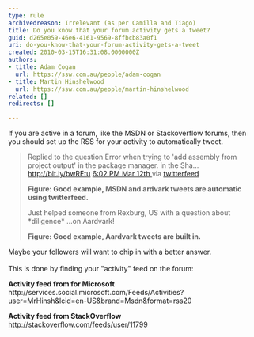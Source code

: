 ```yaml
---
type: rule
archivedreason: Irrelevant (as per Camilla and Tiago)
title: Do you know that your forum activity gets a tweet?
guid: d265e059-46e6-4161-9569-8ffbcb83a0f1
uri: do-you-know-that-your-forum-activity-gets-a-tweet
created: 2010-03-15T16:31:08.0000000Z
authors:
- title: Adam Cogan
  url: https://ssw.com.au/people/adam-cogan
- title: Martin Hinshelwood
  url: https://ssw.com.au/people/martin-hinshelwood
related: []
redirects: []

---
```



<p>​​If you are active in a forum, like the MSDN or Stackoverflow forums, then you should set up the RSS for your activity to automatically tweet.</p><blockquote><p class="ssw15-rteElement-GreyBox">Replied to the question Error when trying to 'add assembly from project output' in the package manager. in the Sha... 
      <a shape="rect" href="http&#58;//bit.ly/bwREtu">http&#58;//bit.ly/bwREtu</a> 
      <a shape="rect" href="http&#58;//twitter.com/MrHinsh/status/10382975413">6&#58;02 PM Mar 12th </a>via 
      <a shape="rect" href="http&#58;//twitterfeed.com/">twitterfeed</a></p><p> 
      <strong>Figure&#58; Good example, MSDN and ardvark tweets are automatic using twitterfeed.</strong></p><p class="ssw15-rteElement-GreyBox">Just helped someone from Rexburg, US with a question about *diligence* ...on Aardvark!</p><p> 
      <strong>Figure&#58; Good example, Aardvark tweets are built in.</strong></p></blockquote><p>Maybe your followers will want to chip in with a better answer. 
   <br> 
   ​<br> This is done by finding your &quot;activity&quot; feed on the forum&#58;</p><p class="ssw15-rteElement-P"><b>Activity feed from&#160;for Microsof​t </b>
      <br> http&#58;//services.social.microsoft.com/Feeds/Acti​viti​es?user=MrHinsh&amp;lcid=en-US&amp;bran​d=Msdn&amp;format=rss20</p><p class="ssw15-rteElement-P"><b>Activity feed from&#160;StackOverflow</b><br> 
      <a shape="rect" href="http&#58;//stackoverflow.com/feeds/user/11799">http&#58;//stackoverflow.com/feeds/user/11799</a></p> 

<br><excerpt class='endintro'></excerpt><br>



